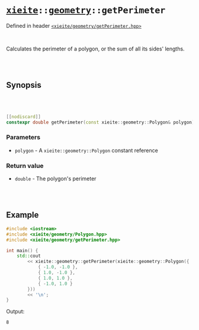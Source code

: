 # [`xieite`](../../README.md)`::`[`geometry`](../../docs/geometry.md)`::getPerimeter`
Defined in header [`<xieite/geometry/getPerimeter.hpp>`](../../include/xieite/geometry/getPerimeter.hpp)

<br/>

Calculates the perimeter of a polygon, or the sum of all its sides' lengths.

<br/><br/>

## Synopsis

<br/><br/>

```cpp
[[nodiscard]]
constexpr double getPerimeter(const xieite::geometry::Polygon& polygon) noexcept;
```
### Parameters
- `polygon` - A `xieite::geometry::Polygon` constant reference
### Return value
- `double` - The polygon's perimeter

<br/><br/>

## Example
```cpp
#include <iostream>
#include <xieite/geometry/Polygon.hpp>
#include <xieite/geometry/getPerimeter.hpp>

int main() {
	std::cout
		<< xieite::geometry::getPerimeter(xieite::geometry::Polygon({
			{ -1.0, -1.0 },
			{ 1.0, -1.0 },
			{ 1.0, 1.0 },
			{ -1.0, 1.0 }
		}))
		<< '\n';
}
```
Output:
```
8
```
